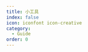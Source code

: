 ```yaml
---
title: 小工具
index: false
icon: iconfont icon-creative
category:
  - Guide
order: 0
---
```


<Catalog />